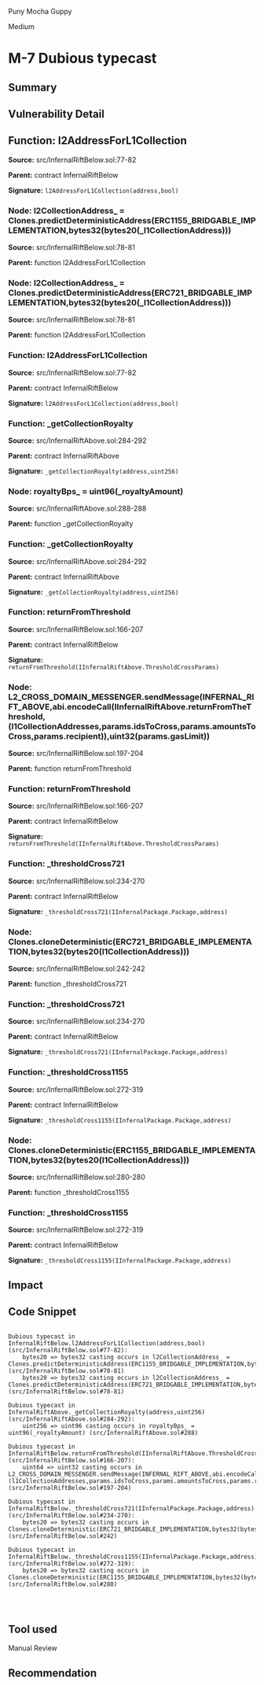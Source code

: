 Puny Mocha Guppy

Medium

# M-7 Dubious typecast

## Summary

## Vulnerability Detail


## Function: l2AddressForL1Collection

**Source:** src/InfernalRiftBelow.sol:77-82

**Parent:** contract InfernalRiftBelow

**Signature:** `l2AddressForL1Collection(address,bool)`

### Node: l2CollectionAddress_ = Clones.predictDeterministicAddress(ERC1155_BRIDGABLE_IMPLEMENTATION,bytes32(bytes20(_l1CollectionAddress)))

**Source:** src/InfernalRiftBelow.sol:78-81

**Parent:** function l2AddressForL1Collection

### Node: l2CollectionAddress_ = Clones.predictDeterministicAddress(ERC721_BRIDGABLE_IMPLEMENTATION,bytes32(bytes20(_l1CollectionAddress)))

**Source:** src/InfernalRiftBelow.sol:78-81

**Parent:** function l2AddressForL1Collection

### Function: l2AddressForL1Collection

**Source:** src/InfernalRiftBelow.sol:77-82

**Parent:** contract InfernalRiftBelow

**Signature:** `l2AddressForL1Collection(address,bool)`


### Function: _getCollectionRoyalty

**Source:** src/InfernalRiftAbove.sol:284-292

**Parent:** contract InfernalRiftAbove

**Signature:** `_getCollectionRoyalty(address,uint256)`

### Node: royaltyBps_ = uint96(_royaltyAmount)

**Source:** src/InfernalRiftAbove.sol:288-288

**Parent:** function _getCollectionRoyalty

### Function: _getCollectionRoyalty

**Source:** src/InfernalRiftAbove.sol:284-292

**Parent:** contract InfernalRiftAbove

**Signature:** `_getCollectionRoyalty(address,uint256)`


### Function: returnFromThreshold

**Source:** src/InfernalRiftBelow.sol:166-207

**Parent:** contract InfernalRiftBelow

**Signature:** `returnFromThreshold(IInfernalRiftAbove.ThresholdCrossParams)`

### Node: L2_CROSS_DOMAIN_MESSENGER.sendMessage(INFERNAL_RIFT_ABOVE,abi.encodeCall(IInfernalRiftAbove.returnFromTheThreshold,(l1CollectionAddresses,params.idsToCross,params.amountsToCross,params.recipient)),uint32(params.gasLimit))

**Source:** src/InfernalRiftBelow.sol:197-204

**Parent:** function returnFromThreshold

### Function: returnFromThreshold

**Source:** src/InfernalRiftBelow.sol:166-207

**Parent:** contract InfernalRiftBelow

**Signature:** `returnFromThreshold(IInfernalRiftAbove.ThresholdCrossParams)`


### Function: _thresholdCross721

**Source:** src/InfernalRiftBelow.sol:234-270

**Parent:** contract InfernalRiftBelow

**Signature:** `_thresholdCross721(IInfernalPackage.Package,address)`

### Node: Clones.cloneDeterministic(ERC721_BRIDGABLE_IMPLEMENTATION,bytes32(bytes20(l1CollectionAddress)))

**Source:** src/InfernalRiftBelow.sol:242-242

**Parent:** function _thresholdCross721

### Function: _thresholdCross721

**Source:** src/InfernalRiftBelow.sol:234-270

**Parent:** contract InfernalRiftBelow

**Signature:** `_thresholdCross721(IInfernalPackage.Package,address)`

### Function: _thresholdCross1155

**Source:** src/InfernalRiftBelow.sol:272-319

**Parent:** contract InfernalRiftBelow

**Signature:** `_thresholdCross1155(IInfernalPackage.Package,address)`

### Node: Clones.cloneDeterministic(ERC1155_BRIDGABLE_IMPLEMENTATION,bytes32(bytes20(l1CollectionAddress)))

**Source:** src/InfernalRiftBelow.sol:280-280

**Parent:** function _thresholdCross1155

### Function: _thresholdCross1155

**Source:** src/InfernalRiftBelow.sol:272-319

**Parent:** contract InfernalRiftBelow

**Signature:** `_thresholdCross1155(IInfernalPackage.Package,address)`


## Impact

## Code Snippet



```solidity

Dubious typecast in InfernalRiftBelow.l2AddressForL1Collection(address,bool) (src/InfernalRiftBelow.sol#77-82):
	bytes20 => bytes32 casting occurs in l2CollectionAddress_ = Clones.predictDeterministicAddress(ERC1155_BRIDGABLE_IMPLEMENTATION,bytes32(bytes20(_l1CollectionAddress))) (src/InfernalRiftBelow.sol#78-81)
	bytes20 => bytes32 casting occurs in l2CollectionAddress_ = Clones.predictDeterministicAddress(ERC721_BRIDGABLE_IMPLEMENTATION,bytes32(bytes20(_l1CollectionAddress))) (src/InfernalRiftBelow.sol#78-81)

Dubious typecast in InfernalRiftAbove._getCollectionRoyalty(address,uint256) (src/InfernalRiftAbove.sol#284-292):
	uint256 => uint96 casting occurs in royaltyBps_ = uint96(_royaltyAmount) (src/InfernalRiftAbove.sol#288)

Dubious typecast in InfernalRiftBelow.returnFromThreshold(IInfernalRiftAbove.ThresholdCrossParams) (src/InfernalRiftBelow.sol#166-207):
	uint64 => uint32 casting occurs in L2_CROSS_DOMAIN_MESSENGER.sendMessage(INFERNAL_RIFT_ABOVE,abi.encodeCall(IInfernalRiftAbove.returnFromTheThreshold,(l1CollectionAddresses,params.idsToCross,params.amountsToCross,params.recipient)),uint32(params.gasLimit)) (src/InfernalRiftBelow.sol#197-204)

Dubious typecast in InfernalRiftBelow._thresholdCross721(IInfernalPackage.Package,address) (src/InfernalRiftBelow.sol#234-270):
	bytes20 => bytes32 casting occurs in Clones.cloneDeterministic(ERC721_BRIDGABLE_IMPLEMENTATION,bytes32(bytes20(l1CollectionAddress))) (src/InfernalRiftBelow.sol#242)

Dubious typecast in InfernalRiftBelow._thresholdCross1155(IInfernalPackage.Package,address) (src/InfernalRiftBelow.sol#272-319):
	bytes20 => bytes32 casting occurs in Clones.cloneDeterministic(ERC1155_BRIDGABLE_IMPLEMENTATION,bytes32(bytes20(l1CollectionAddress))) (src/InfernalRiftBelow.sol#280)




```
## Tool used

Manual Review

## Recommendation